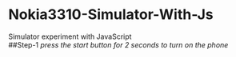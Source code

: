 # Nokia3310-Simulator-With-Js
 Simulator experiment with JavaScript<br/>
##Step-1
*press the start button for 2 seconds to turn on the phone* 
